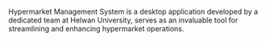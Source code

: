 Hypermarket Management System is a desktop application developed by a dedicated team at Helwan University, serves as an invaluable tool for streamlining and enhancing hypermarket operations.
